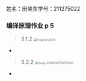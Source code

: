 姓名：田昊东学号：211275022
### 编译原理作业 p 5
>5.1.2 <img src="https://thdlrt.oss-cn-beijing.aliyuncs.com/20240327130719.png" alt="image.png|525" style="zoom:50%;" />

- 



> 5.2.2 <img src="https://thdlrt.oss-cn-beijing.aliyuncs.com/image-20240327130753437.png" alt="image-20240327130753437" style="zoom:50%;" />

- 

